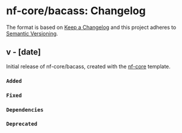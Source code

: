 # nf-core/bacass: Changelog

The format is based on [Keep a Changelog](https://keepachangelog.com/en/1.0.0/)
and this project adheres to [Semantic Versioning](https://semver.org/spec/v2.0.0.html).

## v - [date]

Initial release of nf-core/bacass, created with the [nf-core](https://nf-co.re/) template.

### `Added`

### `Fixed`

### `Dependencies`

### `Deprecated`
